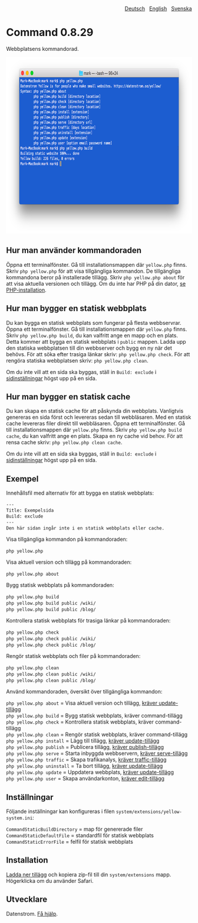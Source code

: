 <p align="right"><a href="README-de.md">Deutsch</a> &nbsp; <a href="README.md">English</a> &nbsp; <a href="README-sv.md">Svenska</a></p>

Command 0.8.29
==============
Webbplatsens kommandorad.

<p align="center"><img src="command-screenshot.png?raw=true" width="794" height="478" alt="Skärmdump"></p>

## Hur man använder kommandoraden

Öppna ett terminalfönster. Gå till installationsmappen där `yellow.php` finns. Skriv `php yellow.php` för att visa tillgängliga kommandon. De tillgängliga kommandona beror på installerade tillägg. Skriv `php yellow.php about` för att visa aktuella versionen och tillägg. Om du inte har PHP på din dator, [se PHP-installation](https://www.php.net/manual/en/install.php).

## Hur man bygger en statisk webbplats

Du kan bygga en statisk webbplats som fungerar på flesta webbservrar. Öppna ett terminalfönster. Gå till installationsmappen där `yellow.php` finns. Skriv `php yellow.php build`, du kan valfritt ange en mapp och en plats. Detta kommer att bygga en statisk webbplats i `public` mappen. Ladda upp den statiska webbplatsen till din webbserver och bygg en ny när det behövs. För att söka efter trasiga länkar skriv: `php yellow.php check`. För att rengöra statiska webbplatsen skriv: `php yellow.php clean`.

Om du inte vill att en sida ska byggas, ställ in `Build: exclude` i [sidinställningar](https://github.com/datenstrom/yellow-extensions/tree/master/source/core/README-sv.md#inställningar-page) högst upp på en sida.

## Hur man bygger en statisk cache

Du kan skapa en statisk cache för att påskynda din webbplats. Vanligtvis genereras en sida först och levereras sedan till webbläsaren. Med en statisk cache levereras filer direkt till webbläsaren. Öppna ett terminalfönster. Gå till installationsmappen där `yellow.php` finns. Skriv `php yellow.php build cache`, du kan valfritt ange en plats. Skapa en ny cache vid behov. För att rensa cache skriv: `php yellow.php clean cache`.

Om du inte vill att en sida ska byggas, ställ in `Build: exclude` i [sidinställningar](https://github.com/datenstrom/yellow-extensions/tree/master/source/core/README-sv.md#inställningar-page) högst upp på en sida.

## Exempel

Innehållsfil med alternativ för att bygga en statisk webbplats:

    ---
    Title: Exempelsida
    Build: exclude
    ---
    Den här sidan ingår inte i en statisk webbplats eller cache.

Visa tillgängliga kommandon på kommandoraden:

`php yellow.php`

Visa aktuell version och tillägg på kommandoraden:
 
`php yellow.php about`

Bygg statisk webbplats på kommandoraden: 

`php yellow.php build`  
`php yellow.php build public /wiki/`  
`php yellow.php build public /blog/`  

Kontrollera statisk webbplats för trasiga länkar på kommandoraden:

`php yellow.php check`  
`php yellow.php check public /wiki/`  
`php yellow.php check public /blog/`  

Rengör statisk webbplats och filer på kommandoraden:

`php yellow.php clean`  
`php yellow.php clean public /wiki/`  
`php yellow.php clean public /blog/`  

Använd kommandoraden, översikt över tillgängliga kommandon:

`php yellow.php about` = Visa aktuell version och tillägg, [kräver update-tillägg](https://github.com/datenstrom/yellow-extensions/tree/master/source/update/README-sv.md)  
`php yellow.php build` = Bygg statisk webbplats, kräver command-tillägg  
`php yellow.php check` = Kontrollera statisk webbplats, kräver command-tillägg  
`php yellow.php clean` = Rengör statisk webbplats, kräver command-tillägg  
`php yellow.php install` = Lägg till tillägg, [kräver update-tillägg](https://github.com/datenstrom/yellow-extensions/tree/master/source/update/README-sv.md)  
`php yellow.php publish` = Publicera tillägg, [kräver publish-tillägg](https://github.com/datenstrom/yellow-extensions/tree/master/source/publish/README-sv.md)  
`php yellow.php serve` = Starta inbyggda webbservern, [kräver serve-tillägg](https://github.com/datenstrom/yellow-extensions/tree/master/source/serve/README-sv.md)  
`php yellow.php traffic` = Skapa trafikanalys, [kräver traffic-tillägg](https://github.com/datenstrom/yellow-extensions/tree/master/source/traffic/README-sv.md)  
`php yellow.php uninstall` = Ta bort tillägg, [kräver update-tillägg](https://github.com/datenstrom/yellow-extensions/tree/master/source/update/README-sv.md)  
`php yellow.php update` = Uppdatera webbplats, [kräver update-tillägg](https://github.com/datenstrom/yellow-extensions/tree/master/source/update/README-sv.md)  
`php yellow.php user` = Skapa användarkonton, [kräver edit-tillägg](https://github.com/datenstrom/yellow-extensions/tree/master/source/edit/README-sv.md)  

## Inställningar

Följande inställningar kan konfigureras i filen `system/extensions/yellow-system.ini`:

`CommandStaticBuildDirectory` = map för genererade filer  
`CommandStaticDefaultFile` = standardfil för statisk webbplats  
`CommandStaticErrorFile` = felfil för statisk webbplats  

## Installation

[Ladda ner tillägg](https://github.com/datenstrom/yellow-extensions/raw/master/zip/command.zip) och kopiera zip-fil till din `system/extensions` mapp. Högerklicka om du använder Safari.

## Utvecklare

Datenstrom. [Få hjälp](https://datenstrom.se/sv/yellow/help/).
